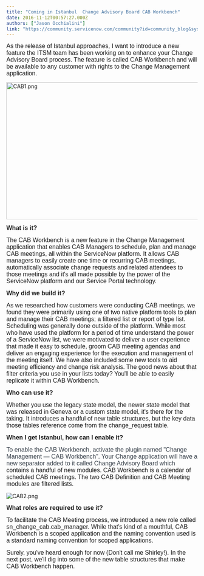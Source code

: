 ```yaml
---
title: "Coming in Istanbul  Change Advisory Board CAB Workbench"
date: 2016-11-12T00:57:27.000Z
authors: ["Jason Occhialini"]
link: "https://community.servicenow.com/community?id=community_blog&sys_id=b63e22addbd0dbc01dcaf3231f961913"
---
```

<p><span style="font-family: calibri,verdana,arial,sans-serif; font-size: 12pt;">As the release of Istanbul approaches, I want to introduce a new feature the ITSM team has been working on to enhance your Change Advisory Board process. The feature is called CAB Workbench and will be available to any customer with rights to the Change Management application. </span></p><p></p><p><img   alt="CAB1.png" class="image-3 jive-image" src="2f7c77b9db94d3049c9ffb651f9619a5.iix" style="width: 620px; height: 361px;"/></p><p></p><p><span style="font-family: calibri,verdana,arial,sans-serif; font-size: 12pt;"><strong>What is it? </strong></span></p><p><span style="font-family: calibri,verdana,arial,sans-serif; font-size: 12pt;">The CAB Workbench is a new feature in the Change Management application that enables CAB Managers to schedule, plan and manage CAB meetings, all within the ServiceNow platform. It allows CAB managers to easily create one time or recurring CAB meetings, automatically associate change requests and related attendees to those meetings and it's all made possible by the power of the ServiceNow platform and our Service Portal technology. </span></p><p></p><p><span style="font-family: calibri,verdana,arial,sans-serif; font-size: 12pt;"><strong>Why did we build it? </strong></span></p><p><span style="font-family: calibri,verdana,arial,sans-serif; font-size: 12pt;">As we researched how customers were conducting CAB meetings, we found they were primarily using one of two native platform tools to plan and manage their CAB meetings; a filtered list or report of type list. Scheduling was generally done outside of the platform. While most who have used the platform for a period of time understand the power of a ServiceNow list, we were motivated to deliver a user experience that made it easy to schedule, groom CAB meeting agendas and deliver an engaging experience for the execution and management of the meeting itself. We have also included some new tools to aid meeting efficiency and change risk analysis. The good news about that filter criteria you use in your lists today? You'll be able to easily replicate it within CAB Workbench. <br/></span></p><p></p><p><span style="font-family: calibri,verdana,arial,sans-serif; font-size: 12pt;"><strong>Who can use it? </strong></span></p><p><span style="font-family: calibri,verdana,arial,sans-serif; font-size: 12pt;">Whether you use the legacy state model, the newer state model that was released in Geneva or a custom state model, it's there for the taking. It introduces a handful of new table structures, but the key data those tables reference come from the change_request table. </span></p><p></p><p><span style="font-family: calibri,verdana,arial,sans-serif; font-size: 12pt;"><strong>When I get Istanbul, how can I enable it? </strong></span></p><p></p><p><span style="font-family: calibri,verdana,arial,sans-serif; font-size: 12pt;"><span style="color: #343d47;">To enable the CAB Workbench, activate the plugin named "Change Management — CAB Workbench". Your Change application will have a new separator added to it called Change Advisory Board which</span> contains a handful of new modules. CAB Workbench is a calendar of scheduled CAB meetings. The two CAB Definition and CAB Meeting modules are filtered lists.</span></p><p></p><p><img   alt="CAB2.png" class="image-2 jive-image" src="de8fdccedb9c9fc03eb27a9e0f961968.iix" style="height: auto;"/></p><p></p><p><span style="font-family: calibri,verdana,arial,sans-serif; font-size: 12pt;"><strong>What roles are required to use it?</strong></span></p><p></p><p><span style="font-family: calibri,verdana,arial,sans-serif; font-size: 12pt;">To facilitate the CAB Meeting process, we introduced a new role called sn_change_cab.cab_manager. While that's kind of a mouthful, CAB Workbench is a scoped application and the naming convention used is a standard naming convention for scoped applications. </span></p><p></p><p><span style="font-family: calibri,verdana,arial,sans-serif; font-size: 12pt;">Surely, you've heard enough for now (Don't call me Shirley!). In the next post, we'll dig into some of the new table structures that make CAB Workbench happen.</span></p>